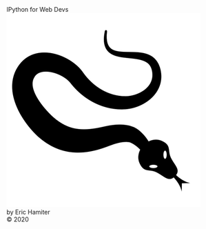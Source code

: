 <div class="cover-huge">IPython for Web Devs</div>
<div class="centered">
    <img src="theme/cover-snake.png" alt="Picture of a snake" width="450" height="450">
</div>
<div class="cover-medium">by Eric Hamiter</div>
<div class="cover-small">&copy; 2020</div>
